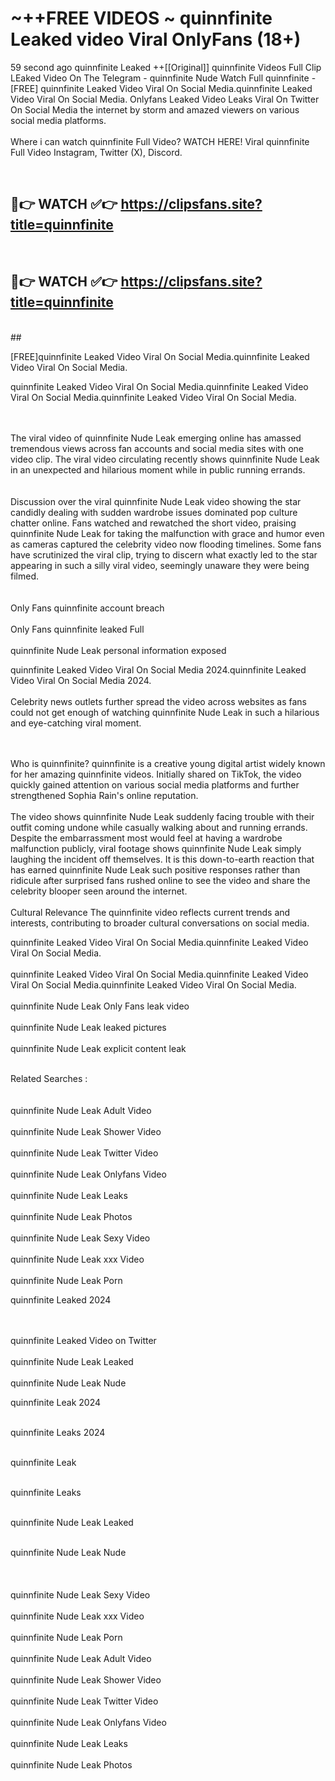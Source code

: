 # ~++FREE VIDEOS ~ quinnfinite Leaked video Viral OnlyFans (18+)<br>


59 second ago quinnfinite Leaked ++[[Original]] quinnfinite Videos Full Clip LEaked Video On The Telegram  - quinnfinite Nude  Watch Full quinnfinite - [FREE] quinnfinite Leaked Video Viral On Social Media.quinnfinite Leaked Video Viral On Social Media.   Onlyfans Leaked Video Leaks Viral On Twitter On Social Media the internet by storm and amazed viewers on various social media platforms. <br><br>
Where i can watch quinnfinite Full Video? WATCH HERE! Viral quinnfinite Full Video Instagram, Twitter (X), Discord. <br>


 <br>

##  🔴👉 WATCH ✅👉  <a href="https://clipsfans.site?title=quinnfinite&ref=git">https://clipsfans.site?title=quinnfinite</a> <br>
  <br>

##  🔴👉 WATCH ✅👉  <a href="https://clipsfans.site?title=quinnfinite&ref=git">https://clipsfans.site?title=quinnfinite</a> <br>
  <br>
  ##



[FREE]quinnfinite Leaked Video Viral On Social Media.quinnfinite Leaked Video Viral On Social Media. <br>

quinnfinite Leaked Video Viral On Social Media.quinnfinite Leaked Video Viral On Social Media.quinnfinite Leaked Video Viral On Social Media. <br>


  <br>

  <br>
The viral video of quinnfinite Nude Leak emerging online has amassed tremendous views across fan accounts and social media sites with one video clip. The viral video circulating recently shows quinnfinite Nude Leak in an unexpected and hilarious moment while in public running errands.<br>
<br>


<br>
Discussion over the viral quinnfinite Nude Leak video showing the star candidly dealing with sudden wardrobe issues dominated pop culture chatter online. Fans watched and rewatched the short video, praising quinnfinite Nude Leak for taking the malfunction with grace and humor even as cameras captured the celebrity video now flooding timelines. Some fans have scrutinized the viral clip, trying to discern what exactly led to the star appearing in such a silly viral video, seemingly unaware they were being filmed.<br>
<br>
<br> 
Only Fans quinnfinite account breach<br>
<br>
Only Fans quinnfinite leaked Full <br>
<br>
quinnfinite Nude Leak personal information exposed<br>

quinnfinite Leaked Video Viral On Social Media 2024.quinnfinite Leaked Video Viral On Social Media 2024. <br>
<br>
Celebrity news outlets further spread the video across websites as fans could not get enough of watching quinnfinite Nude Leak in such a hilarious and eye-catching viral moment.<br>
<br>

<br>
Who is quinnfinite? quinnfinite is a creative young digital artist widely known for her amazing quinnfinite videos. Initially shared on TikTok, the video quickly gained attention on various social media platforms and further strengthened Sophia Rain's online reputation.<br>
<br>
The video shows quinnfinite Nude Leak suddenly facing trouble with their outfit coming undone while casually walking about and running errands. Despite the embarrassment most would feel at having a wardrobe malfunction publicly, viral footage shows quinnfinite Nude Leak simply laughing the incident off themselves. It is this down-to-earth reaction that has earned quinnfinite Nude Leak such positive responses rather than ridicule after surprised fans rushed online to see the video and share the celebrity blooper seen around the internet.<br>
<br>
Cultural Relevance The quinnfinite video reflects current trends and interests, contributing to broader cultural conversations on social media.<br>

quinnfinite Leaked Video Viral On Social Media.quinnfinite Leaked Video Viral On Social Media.<br>
<br>
quinnfinite Leaked Video Viral On Social Media.quinnfinite Leaked Video Viral On Social Media.quinnfinite Leaked Video Viral On Social Media.<br>
<br>
quinnfinite Nude Leak Only Fans leak video<br>
<br>
quinnfinite Nude Leak leaked pictures<br>
<br>
quinnfinite Nude Leak explicit content leak<br>


<br>
Related Searches :<br>
<br>

<br>
quinnfinite Nude Leak Adult Video<br>
<br>
quinnfinite Nude Leak Shower Video<br>
<br>
quinnfinite Nude Leak Twitter Video<br>
<br>
quinnfinite Nude Leak Onlyfans Video<br>
<br>
quinnfinite Nude Leak Leaks<br>
<br>
quinnfinite Nude Leak Photos<br>

<br>
quinnfinite Nude Leak Sexy Video<br>
<br>
quinnfinite Nude Leak xxx Video<br>
<br>
quinnfinite Nude Leak Porn<br>

quinnfinite  Leaked 2024 <br> <br>
<br>

quinnfinite Leaked Video on Twitter <br>
<br>
quinnfinite Nude Leak Leaked<br>
<br>
quinnfinite Nude Leak Nude<br>


quinnfinite  Leak 2024 <br> <br>



quinnfinite  Leaks 2024 <br> <br>



 
quinnfinite  Leak<br> <br>



quinnfinite  Leaks<br> <br>


quinnfinite Nude Leak Leaked<br> <br>

quinnfinite Nude Leak Nude<br> <br>
<br> <br>
quinnfinite Nude Leak Sexy Video
<br> <br>
quinnfinite Nude Leak xxx Video
<br> <br>
quinnfinite Nude Leak Porn
<br> <br>
quinnfinite Nude Leak Adult Video
<br> <br>
quinnfinite Nude Leak Shower Video
<br> <br>
quinnfinite Nude Leak Twitter Video
<br> <br>
quinnfinite Nude Leak Onlyfans Video
<br> <br>
quinnfinite Nude Leak Leaks
<br> <br>
quinnfinite Nude Leak Photos






</p>




 



</p>










